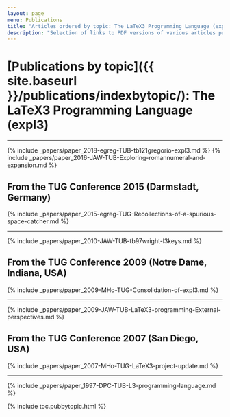 ```yaml
---
layout: page
menu: Publications
title: "Articles ordered by topic: The LaTeX3 Programming Language (expl3)"
description: "Selection of links to PDF versions of various articles published by the LaTeX3 project and links to videos of their conference presentations ordered by major topics."
---
```


# [Publications by topic]({{ site.baseurl }}/publications/indexbytopic/): The LaTeX3 Programming Language (expl3)

***


{% include _papers/paper_2018-egreg-TUB-tb121gregorio-expl3.md %}
{% include _papers/paper_2016-JAW-TUB-Exploring-romannumeral-and-expansion.md %}


## From the TUG Conference 2015 (Darmstadt, Germany)

{% include _papers/paper_2015-egreg-TUG-Recollections-of-a-spurious-space-catcher.md %}

***

{% include _papers/paper_2010-JAW-TUB-tb97wright-l3keys.md %}




## From the TUG Conference 2009 (Notre Dame, Indiana, USA)

{% include _papers/paper_2009-MHo-TUG-Consolidation-of-expl3.md %}

***



{% include _papers/paper_2009-JAW-TUB-LaTeX3-programming-External-perspectives.md %}


## From the TUG Conference 2007 (San Diego, USA)

{% include _papers/paper_2007-MHo-TUG-LaTeX3-project-update.md %}

***


{% include _papers/paper_1997-DPC-TUB-L3-programming-language.md %}


<div class="row">{% include toc.pubbytopic.html %}</div>
<div id="div_vgwpixel"></div>

